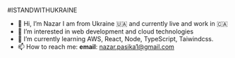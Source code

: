 #ISTANDWITHUKRAINE
- 👋 Hi, I’m Nazar I am from Ukraine 🇺🇦 and currently live and work in 🇨🇦
- 👀 I’m interested in web development and cloud technologies
- 🌱 I’m currently learning AWS, React, Node, TypeScript, Taiwindcss. 
- 📫 How to reach me: **email**: nazar.pasika1@gmail.com
